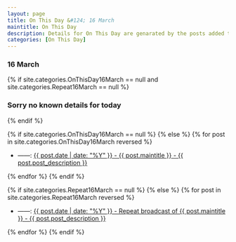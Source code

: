 ```yaml
---
layout: page
title: On This Day &#124; 16 March
maintitle: On This Day
description: Details for On This Day are genarated by the posts added to the website so the content is subject to changes/updates over time.
categories: [On This Day]
---
```


<h3>16 March</h3>

{% if site.categories.OnThisDay16March == null and site.categories.Repeat16March == null %}
  <h3>Sorry no known details for today</h3>
{% endif %}

{% if site.categories.OnThisDay16March == null %}
{% else %}
{% for post in site.categories.OnThisDay16March reversed %}
<ul>
<li> ——: <a href="{{ post.url }}">{{ post.date | date: "%Y" }} - {{ post.maintitle }} - {{ post.post_description }}</a></li>
</ul>
{% endfor %}
{% endif %}

{% if site.categories.Repeat16March == null %}
{% else %}
{% for post in site.categories.Repeat16March reversed %}
<ul>
<li> ——: <a href="{{ post.url }}">{{ post.date | date: "%Y" }} - Repeat broadcast of {{ post.maintitle }} - {{ post.post_description }}</a></li>
</ul>
{% endfor %}
{% endif %}

